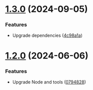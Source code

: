 # [1.3.0](https://github.com/andrewscwei/telegram-action/compare/v1.2.0...v1.3.0) (2024-09-05)


### Features

* Upgrade dependencies ([4c98a1a](https://github.com/andrewscwei/telegram-action/commit/4c98a1a9146e8a436714dfa9317e89e734474335))

# [1.2.0](https://github.com/andrewscwei/telegram-action/compare/v1.1.1...v1.2.0) (2024-06-06)


### Features

* Upgrade Node and tools ([0794828](https://github.com/andrewscwei/telegram-action/commit/0794828c975a62c2d0db80e17df7d16d0b754d6f))
